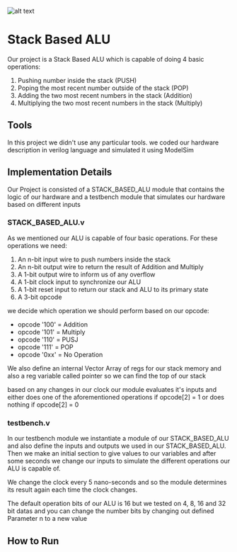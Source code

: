 ![alt text](https://res.cloudinary.com/witspry/image/upload/witscad/public/content/courses/computer-architecture/stack-cpu-operation.jpg)

# Stack Based ALU
Our project is a Stack Based ALU which is capable of doing 4 basic operations:
  1. Pushing number inside the stack (PUSH)
  2. Poping the most recent number outside of the stack (POP)
  3. Adding the two most recent numbers in the stack (Addition)
  4. Multiplying the two most recent numbers in the stack (Multiply)

## Tools
In this project we didn't use any particular tools. we coded our hardware
description in verilog language and simulated it using ModelSim

## Implementation Details
Our Project is consisted of a STACK_BASED_ALU module that contains the logic of
our hardware and a testbench module that simulates our hardware based on different inputs

### STACK_BASED_ALU.v
As we mentioned our ALU is capable of four basic operations. For these operations we need:
  1. An n-bit input wire to push numbers inside the stack
  2. An n-bit output wire to return the result of Addition and Multiply
  3. A 1-bit output wire to inform us of any overflow
  4. A 1-bit clock input to synchronize our ALU
  5. A 1-bit reset input to return our stack and ALU to its primary state
  6. A 3-bit opcode

we decide which operation we should perform based on our opcode:
  * opcode '100' = Addition
  * opcode '101' = Multiply
  * opcode '110' = PUSJ
  * opcode '111' = POP
  * opcode '0xx' = No Operation

We also define an internal Vector Array of regs for our stack memory and also a reg variable called pointer so
we can find the top of our stack

based on any changes in our clock our module evaluates it's inputs and either does one of the aforementioned
operations if opcode[2] = 1 or does nothing if opcode[2] = 0

### testbench.v
In our testbench module we instantiate a module of our STACK_BASED_ALU and also define the inputs and outputs
we used in our STACK_BASED_ALU. Then we make an initial section to give values to our variables and after some
seconds we change our inputs to simulate the different operations our ALU is capable of.

We change the clock every 5 nano-seconds and so the module determines its result again each time the clock changes.

The default operation bits of our ALU is 16 but we tested on 4, 8, 16 and 32 bit datas and you can change the number
bits by changing out defined Parameter n to a new value

## How to Run
